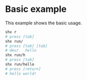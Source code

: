 # Basic example

This example shows the basic usage.

```sh
shx r
# press [tab]
shx run/
# press [tab] [tab]
# dev/   hello
shx run/h
# press [tab]
shx run/hello
# press [return]
# hello world!
```
